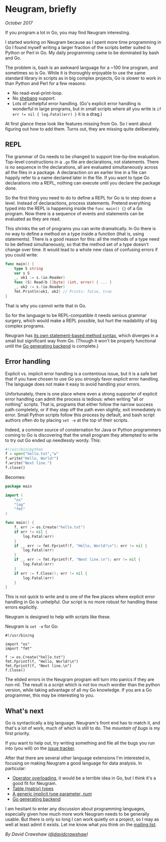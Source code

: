 # Neugram, briefly

_October 2017_

If you program a lot in Go, you may find Neugram interesting.

I started working on Neugram because as I spent more time programming
in Go I found myself writing a larger fraction of the scripts better
suited to Python or Perl in Go.
My daily programming came to be dominated by bash and Go.

The problem is, bash is an awkward language for a ~100 line program,
and sometimes so is Go.
While it is thoroughly enjoyable to use the same standard library in
scripts as in big complex projects, Go is slower to work in than
Python and Perl for a few reasons:

- No read-eval-print-loop.
- No [shebang](https://en.wikipedia.org/wiki/Shebang_%28Unix%29) support.
- Lots of unhelpful error handling.
(Go's explicit error handling is wonderful in large programs, but
in small scripts where all you write is
`if err != nil { log.Fatal(err) }` it is a drag.)

At first glance these look like features missing from Go.
So I went about figuring out how to add them.
Turns out, they are missing quite deliberately.

## REPL

The grammar of Go needs to be changed to support line-by-line
evaluation.
Top-level constructions in a `.go` file are declarations, not
statements.
There is no sequence in the declarations, all are evaluated
simultaneously across all the files in a package.
A declaraction on an earlier line in a file can happily refer to a
name declared later in the file.
If you want to type Go declarations into a REPL, nothing can execute
until you declare the package done.

So the first thing you need to do to define a REPL for Go is to step
down a level.
Instead of declaractions, process statements.
Pretend everything typed into the REPL is happening inside the
`func main() {}` of a Go program.
Now there is a sequence of events and statements can be evaluated as
they are read.

This shrinks the set of programs you can write dramatically.
In Go there is no way to define a method on a type inside a function
(that is, using statements).
There is a good reason for this: all the methods of a type need to be
defined simultaneously, so that the method set of a type doesn't
change over time.
It would lead to a whole new class of confusing errors if you could
write:

```go
func main() {
	type S string
	var s S
	_, ok1 := s.(io.Reader)
	func (S) Read(b []byte) (int, error) { ... }
	_, ok2 := s.(io.Reader)
	fmt.Println(ok1, ok2) // Prints: false, true
}
```

That is why you cannot write that in Go.

So for the language to be REPL-compatible it needs serious grammar
surgery, which would make a REPL possible, but hurt the readability
of big complex programs.

Neugram has [its own statement-based method syntax](https://github.com/neugram/ng/blob/master/eval/testdata/method2.ng),
which diverges in a small but significant way from Go. (Though it
won't be properly functional until the
[Go generating backend](https://github.com/neugram/ng/issues/5)
is complete.)

## Error handling

Explicit vs. implicit error handling is a contentious issue, but it
is a safe bet that if you have chosen to use Go you strongly favor
explicit error handling. The language does not make it easy to avoid
handling your errors.

Unfortunately, there is one place where even a strong supporter of
explicit error handling can admit the process is tedious: when
writing "all or nothing" scripts.
That is, programs that either follow the narrow success path
completely, or if they step off the path even slightly, exit
immediately in error.
Small Python scripts follow this process by default, and bash script
authors often do by placing `set -e` at the top of their scripts.

Indeed, a common source of consternation for Java or Python
programmers coming to Go is discovering that the small program they
attempted to write to try out Go ended up needlessly wordy.
This:

```python
#!/usr/bin/python
f = open("hello.txt","w" 
f.write("Hello, World!") 
f.write("Next line.")
f.close()
```

Becomes:

```go
package main

import (
	"os"
	"log"
	"fmt"
)

func main() {
	f, err := os.Create("hello.txt")
	if err != nil {
		log.Fatal(err)
	}
	if _, err := fmt.Fprintf(f, "Hello, World!\n"); err != nil {
		log.Fatal(err)
	}
	if _, err := fmt.Fprintf(f, "Next line.\n"); err != nil {
		log.Fatal(err)
	}
	if err := f.Close(); err != nil {
		log.Fatal(err)
	}
}
```

This is not quick to write and is one of the few places where
explicit error handling in Go is unhelpful.
Our script is no more robust for handling these errors explicitly.

Neugram is designed to help with scripts like these.

Neugram is `set -e` for Go:

```neugram
#!/usr/bin/ng

import "os"
import "fmt"

f := os.Create("hello.txt")
fmt.Fprintf(f, "Hello, World!\n")
fmt.Fprintf(f, "Next line.\n")
f.Close()
```

The elided errors in the Neugram program will turn into panics if
they are non-nil. The result is a script which is not too much
wordier than the python version, while taking advantage of all my
Go knowledge. If you are a Go programmer, this may be interesting
to you.

## What's next

Go is syntactically a big language. Neugram's front end has to match
it, and that's a lot of work, much of which is still to do. The
*mountain of bugs* is my first priority.

If you want to help out, try writing something and file all the bugs
you run into (you will) on the [issue tracker](https://github.com/neugram/ng/issues).

After that there are several other language extensions I'm interested
in, focusing on making Neugram a good language for data analysis.
In particular:

- [Operator overloading](https://github.com/neugram/ng/issues/2),
  it would be a terrible idea in Go, but I think it's a good fit
  for Neugram.
- [Table (matrix) types](https://github.com/neugram/ng/issues/1)
- [A generic implicit type parameter, _num_](https://github.com/neugram/ng/issues/3)
- [Go generating backend](https://github.com/neugram/ng/issues/5)

I am hesitant to enter any discussion about programming languages,
especially given how much more work Neugram needs to be generally
usable. But there is only so long I can work quietly on a project,
so I may as well at least admit it exists. Let me know what you
think on the
[mailing list](https://groups.google.com/forum/#!forum/neugram).

_By David Crawshaw ([@davidcrawshaw](https://twitter.com/davidcrawshaw))_
